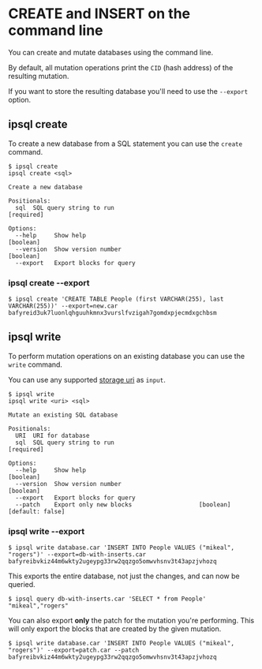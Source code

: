 # CREATE and INSERT on the command line

You can create and mutate databases using the command line.

By default, all mutation operations print the `CID` (hash address) of the
resulting mutation.

If you want to store the resulting database you'll need to use the `--export` option.

## ipsql create

To create a new database from a SQL statement you can use the `create` command.

```
$ ipsql create
ipsql create <sql>

Create a new database

Positionals:
  sql  SQL query string to run                                        [required]

Options:
  --help     Show help                                                 [boolean]
  --version  Show version number                                       [boolean]
  --export   Export blocks for query
```

### ipsql create --export

```
$ ipsql create 'CREATE TABLE People (first VARCHAR(255), last VARCHAR(255))' --export=new.car
bafyreid3uk7luonlqhguuhkmnx3vurslfvzigah7gomdxpjecmdxgchbsm
```

## ipsql write

To perform mutation operations on an existing database you can use the `write` command.

You can use any supported [storage uri]('./storage-uris') as `input`.

```
$ ipsql write
ipsql write <uri> <sql>

Mutate an existing SQL database

Positionals:
  URI  URI for database
  sql  SQL query string to run                                        [required]

Options:
  --help     Show help                                                 [boolean]
  --version  Show version number                                       [boolean]
  --export   Export blocks for query
  --patch    Export only new blocks                   [boolean] [default: false]
```

### ipsql write --export

```
$ ipsql write database.car 'INSERT INTO People VALUES ("mikeal", "rogers")' --export=db-with-inserts.car
bafyreibvkiz44m6wkty2ugeypg33rw2qqzgo5omwvhsnv3t43apzjvhozq
```

This exports the entire database, not just the changes, and can now be queried.

```
$ ipsql query db-with-inserts.car 'SELECT * from People'
"mikeal","rogers"
```

You can also export **only** the patch for the mutation you're performing. This will only export the
blocks that are created by the given mutation.

```
$ ipsql write database.car 'INSERT INTO People VALUES ("mikeal", "rogers")' --export=patch.car --patch
bafyreibvkiz44m6wkty2ugeypg33rw2qqzgo5omwvhsnv3t43apzjvhozq
```
